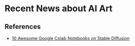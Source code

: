 # Recent News about AI Art

## References

- [10 Awesome Google Colab Notebooks on Stable Diffusion](https://analyticsindiamag.com/10-awesome-google-colab-notebooks-on-stable-diffusion/)